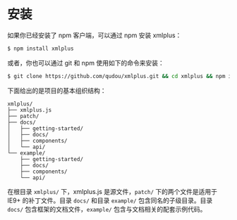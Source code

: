 # 安装

如果你已经安装了 npm 客户端，可以通过 npm 安装 xmlplus：

```bash
$ npm install xmlplus
```

或者，你也可以通过 git 和 npm 使用如下的命令来安装：

```bash
$ git clone https://github.com/qudou/xmlplus.git && cd xmlplus && npm install
```

下面给出的是项目的基本组织结构：

```
xmlplus/
├── xmlplus.js
├── patch/
├── docs/
│   ├── getting-started/
│   ├── docs/
│   ├── components/
│   └── api/
└── example/
    ├── getting-started/
    ├── docs/
    ├── components/
    └── api/
```

在根目录 `xmlplus/` 下，xmlplus.js 是源文件，`patch/` 下的两个文件是适用于 IE9+ 的补丁文件。目录 `docs/` 和目录 `example/` 包含同名的子级目录。目录 `docs/` 包含框架的文档文件，`example/` 包含与文档相关的配套示例代码。